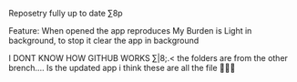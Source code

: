 Reposetry fully up to date ∑8p

Feature:
When opened the app reproduces My Burden is Light in background, to stop it clear the app in background

I DONT KNOW HOW GITHUB WORKS ∑|8;.<
the folders are from the other brench.... Is the updated app i think these are all the file 💙💙💙
